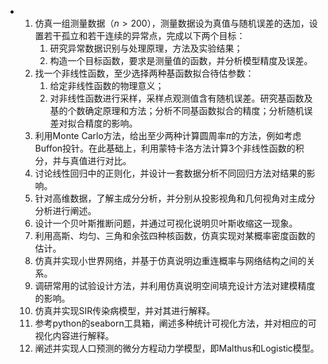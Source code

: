 - 1. 仿真一组测量数据（$n>200$），测量数据设为真值与随机误差的迭加，设置若干孤立和若干连续的异常点，完成以下两个目标：
     1. 研究异常数据识别与处理原理，方法及实验结果；
     2. 构造一个目标函数，要求是测量值的函数，并分析模型精度及误差。
  2. 找一个非线性函数，至少选择两种基函数拟合待估参数：
     1. 给定非线性函数的物理意义；
     2. 对非线性函数进行采样，采样点观测值含有随机误差。研究基函数及基的个数确定原理和方法；分析不同基函数拟合的精度；分析随机误差对拟合精度的影响。
  3. 利用Monte Carlo方法，给出至少两种计算圆周率$\pi$的方法，例如考虑Buffon投针。在此基础上，利用蒙特卡洛方法计算3个非线性函数的积分，并与真值进行对比。
  4. 讨论线性回归中的正则化，并设计一套数据分析不同回归方法对结果的影响。
  5. 针对高维数据，了解主成分分析，并分别从投影视角和几何视角对主成分分析进行阐述。
  6. 设计一个贝叶斯推断问题，并通过可视化说明贝叶斯收缩这一现象。
  7. 利用高斯、均匀、三角和余弦四种核函数，仿真实现对某概率密度函数的估计。
  8. 仿真并实现小世界网络，并基于仿真说明边重连概率与网络结构之间的关系。
  9. 调研常用的试验设计方法，并利用仿真说明空间填充设计方法对建模精度的影响。
  10. 仿真并实现SIR传染病模型，并对其进行解释。
  11. 参考python的seaborn工具箱，阐述多种统计可视化方法，并对相应的可视化内容进行解释。
  12. 阐述并实现人口预测的微分方程动力学模型，即Malthus和Logistic模型。